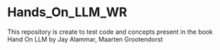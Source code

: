 # Hands_On_LLM_WR
This repository is create to test code and concepts present in the book Hand On LLM by Jay Alammar, Maarten Grootendorst
